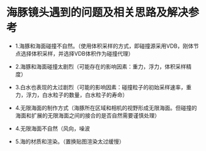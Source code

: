 # 海豚镜头遇到的问题及相关思路及解决参考

* 1.海豚和海面碰撞不自然。（使用体积采样的方式，即碰撞源采用VDB，刚体节点选择体积采样，并选择VDB体积作为碰撞代理）

* 2.海豚和海面碰撞太剧烈（可能存在的影响因素：重力，浮力，体积采样精度）

* 3.白水也表现的太过剧烈（可能的影响因素：碰撞粒子的初始采样速率，重力，浮力，白水粒子的数量，白水粒子的寿命）

* 4.无限海面的制作方式（海豚所在区域和相机的视野形成无限海面。但碰撞的海面和扩展的无限海面之间的接合的是否自然需要谨慎处理）

* 4.无限海面不自然（风向，噪波

* 5.海的材质和渲染。（置换贴图渲染太过缓慢）
